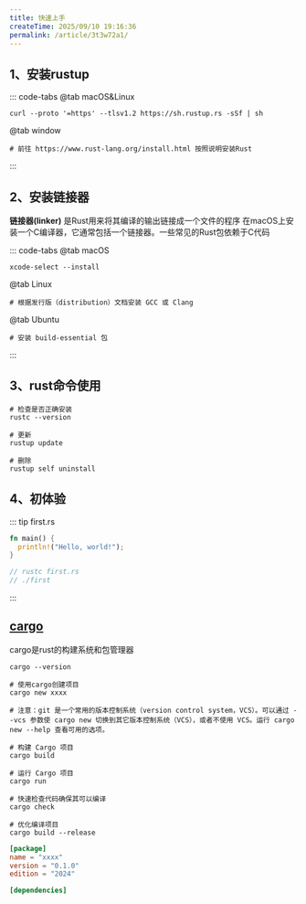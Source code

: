 ```yaml
---
title: 快速上手
createTime: 2025/09/10 19:16:36
permalink: /article/3t3w72a1/
---
```


## 1、安装rustup

::: code-tabs
@tab macOS&Linux

```shell
curl --proto '=https' --tlsv1.2 https://sh.rustup.rs -sSf | sh
```

@tab window

```shell
# 前往 https://www.rust-lang.org/install.html 按照说明安装Rust
```

:::

## 2、安装链接器

**链接器(linker)** 是Rust用来将其编译的输出链接成一个文件的程序
在macOS上安装一个C编译器，它通常包括一个链接器。一些常见的Rust包依赖于C代码

::: code-tabs
@tab macOS

```shell
xcode-select --install
```

@tab Linux

```shell
# 根据发行版（distribution）文档安装 GCC 或 Clang
```

@tab Ubuntu

```shell
# 安装 build-essential 包
```

:::

## 3、rust命令使用

```shell
# 检查是否正确安装
rustc --version

# 更新
rustup update

# 删除
rustup self uninstall
```

## 4、初体验

::: tip first.rs
```rust
fn main() {
  println!("Hello, world!");
}

// rustc first.rs
// ./first
```

:::

## [cargo](https://doc.rust-lang.org/cargo)

cargo是rust的构建系统和包管理器

```shell
cargo --version

# 使用cargo创建项目
cargo new xxxx

# 注意：git 是一个常用的版本控制系统（version control system，VCS）。可以通过 --vcs 参数使 cargo new 切换到其它版本控制系统（VCS），或者不使用 VCS。运行 cargo new --help 查看可用的选项。

# 构建 Cargo 项目
cargo build

# 运行 Cargo 项目
cargo run

# 快速检查代码确保其可以编译
cargo check

# 优化编译项目
cargo build --release
```

```toml
[package]
name = "xxxx"
version = "0.1.0"
edition = "2024"

[dependencies]
```